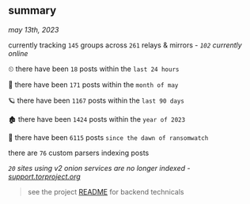 
## summary
_may 13th, 2023_

currently tracking `145` groups across `261` relays & mirrors - _`102` currently online_

⏲ there have been `18` posts within the `last 24 hours`

🦈 there have been `171` posts within the `month of may`

🪐 there have been `1167` posts within the `last 90 days`

🏚 there have been `1424` posts within the `year of 2023`

🦕 there have been `6115` posts `since the dawn of ransomwatch`

there are `76` custom parsers indexing posts

_`20` sites using v2 onion services are no longer indexed - [support.torproject.org](https://support.torproject.org/onionservices/v2-deprecation/)_

> see the project [README](https://github.com/joshhighet/ransomwatch#ransomwatch--) for backend technicals
